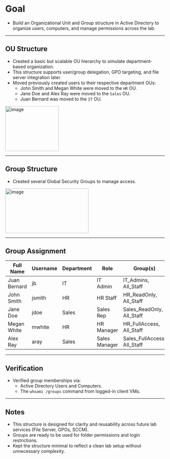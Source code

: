 # Goal
- Build an Organizational Unit and Group structure in Active Directory to organize users, computers, and manage permissions across the lab.

---

## OU Structure
- Created a basic but scalable OU hierarchy to simulate department-based organization.
- This structure supports user/group delegation, GPO targeting, and file server integration later.
- Moved previously created users to their respective department OUs:
  - John Smith and Megan White were moved to the `HR` OU.
  - Jane Doe and Alex Ray were moved to the `Sales` OU.
  - Juan Bernard was moved to the `IT` OU.

<img width="169" height="142" alt="image" src="https://github.com/user-attachments/assets/24e49f66-91e4-4226-b0f4-5fbf28f19d6a" />

---

## Group Structure
- Created several Global Security Groups to manage access.

<img width="263" height="141" alt="image" src="https://github.com/user-attachments/assets/da25fc27-f1b3-4fee-9c30-36821e1653fd" />

---

## Group Assignment

| Full Name    | Username | Department | Role           | Group(s)                    |
|------------- |----------|------------|----------------|-----------------------------|
| Juan Bernard | jb       | IT         | IT Admin       | IT_Admins, All_Staff        |
| John Smith   | jsmith   | HR         | HR Staff       | HR_ReadOnly, All_Staff      |
| Jane Doe     | jdoe     | Sales      | Sales Rep      | Sales_ReadOnly, All_Staff   |
| Megan White  | mwhite   | HR         | HR Manager     | HR_FullAccess, All_Staff    |
| Alex Ray     | aray     | Sales      | Sales Manager  | Sales_FullAccess, All_Staff |

---

## Verification
- Verified group memberships via:
  - Active Directory Users and Computers.
  - The `whoami /groups` command from logged-in client VMs.

---

## Notes
- This structure is designed for clarity and reusability across future lab services (File Server, GPOs, SCCM).
- Groups are ready to be used for folder permissions and login restrictions.
- Kept the structure minimal to reflect a clean lab setup without unnecessary complexity.
